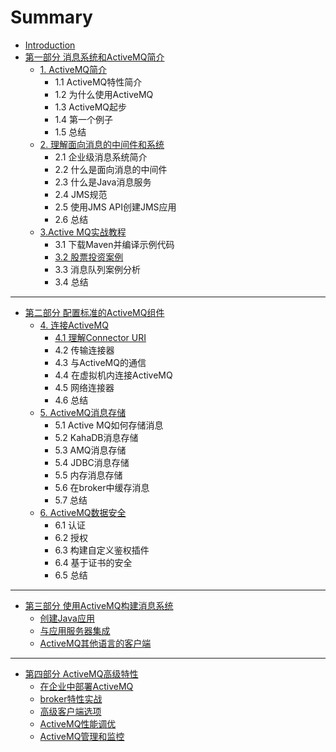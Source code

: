 # Summary

* [Introduction](README.md)
* [第一部分  消息系统和ActiveMQ简介](part1/README.md)
    * [1. ActiveMQ简介](part1/activemq简介.md)
        * 1.1 ActiveMQ特性简介
        * 1.2 为什么使用ActiveMQ
        * 1.3 ActiveMQ起步
        * 1.4 第一个例子
        * 1.5 总结
    * [2. 理解面向消息的中间件和系统](part1/理解面向消息的中间件和系统.md)
        * 2.1 企业级消息系统简介
        * 2.2 什么是面向消息的中间件
        * 2.3 什么是Java消息服务
        * 2.4 JMS规范
        * 2.5 使用JMS API创建JMS应用
        * 2.6 总结
    * [3.Active MQ实战教程](part1/3active-mq实战教程.md)
        * 3.1 下载Maven并编译示例代码
        * [3.2 股票投资案例](31-股票投资案例.md)
        * 3.3 消息队列案例分析
        * 3.4 总结

-----
* [第二部分 配置标准的ActiveMQ组件](part2/第二部分-配置标准的activemq组件.md)
    * [4. 连接ActiveMQ](part2/连接ActiveMQ.md)
        * [4.1 理解Connector URI](41-理解connector-uri.md)
        * 4.2 传输连接器
        * 4.3 与ActiveMQ的通信
        * 4.4 在虚拟机内连接ActiveMQ
        * 4.5 网络连接器
        * 4.6 总结
    * [5. ActiveMQ消息存储](part2/activemq消息存储.md)
        * 5.1 Active MQ如何存储消息
        * 5.2 KahaDB消息存储
        * 5.3 AMQ消息存储
        * 5.4 JDBC消息存储
        * 5.5 内存消息存储
        * 5.6 在broker中缓存消息
        * 5.7 总结
    * [6. ActiveMQ数据安全](part2/ActiveMQ数据安全.md)
        * 6.1 认证
        * 6.2 授权
        * 6.3 构建自定义鉴权插件
        * 6.4 基于证书的安全
        * 6.5 总结

-----
* [第三部分 使用ActiveMQ构建消息系统](part3/使用activemq构建消息系统.md)
    * [创建Java应用](part3/创建java应用.md)
    * [与应用服务器集成](part3/与应用服务器集成.md)
    * [ ActiveMQ其他语言的客户端](part3/ActiveMQ其他语言的客户端.md)

-----
* [第四部分 ActiveMQ高级特性](part4/ActiveMQ高级特性.md)
    * [在企业中部署ActiveMQ](part4/在企业中部署ActiveMQ.md)
    * [broker特性实战](part4/broker特性实战.md)
    * [高级客户端选项](part4/高级客户端选项.md)
    * [ActiveMQ性能调优](part4/ActiveMQ性能调优.md)
    * [ActiveMQ管理和监控](part4/ActiveMQ管理和监控.md)

